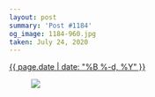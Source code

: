 ```yaml
---
layout: post
summary: 'Post #1184'
og_image: 1184-960.jpg
taken: July 24, 2020
---
```


<div class="post">
 <time>
  <a href="/1184">
   {{ page.date | date: "%B %-d, %Y" }}
  </a>
 </time>
 <a href="/1184">
  <figure data-taken="7/24/2020">
   <img sizes="(min-width: 700px) 50vw, calc(100vw - 2rem)" src="{{ site.assets_url }}/1184-480.jpg" srcset="{{ site.assets_url }}/1184-240.jpg 240w, {{ site.assets_url }}/1184-480.jpg 480w, {{ site.assets_url }}/1184-720.jpg 720w, {{ site.assets_url }}/1184-960.jpg 960w"/>
  </figure>
 </a>
</div>

